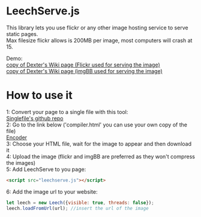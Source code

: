 # LeechServe.js
This library lets you use flickr or any other image hosting service to serve static pages.<br/> Max filesize flickr allows is 200MB per image, most computers will crash at 15.

Demo:<br/>
[copy of Dexter's Wiki page (Flickr used for serving the image)](https://gogorikidze.github.io/leechserve/Dexter?serveFrom=flickr)<br/>
[copy of Dexter's Wiki page (imgBB used for serving the image)](https://gogorikidze.github.io/leechserve/Dexter?serveFrom=imgBB)

# How to use it
1: Convert your page to a single file with this tool:<br/>
[Singlefile's github repo](https://github.com/gildas-lormeau/SingleFile)<br/>
2: Go to the link below ('compiler.html' you can use your own copy of the file)<br/>
[Encoder](https://gogorikidze.github.io/leechserve/compiler)<br/>
3: Choose your HTML file, wait for the image to appear and then download it<br/>
4: Upload the image (flickr and imgBB are preferred as they won't compress the images)<br/>
5: Add LeechServe to you page:<br/>
```html
<script src="leechserve.js"></script>
```
6: Add the image url to your website:
```js
let leech = new Leech({visible: true, threads: false});
leech.loadFromUrl(url); //insert the url of the image
```
